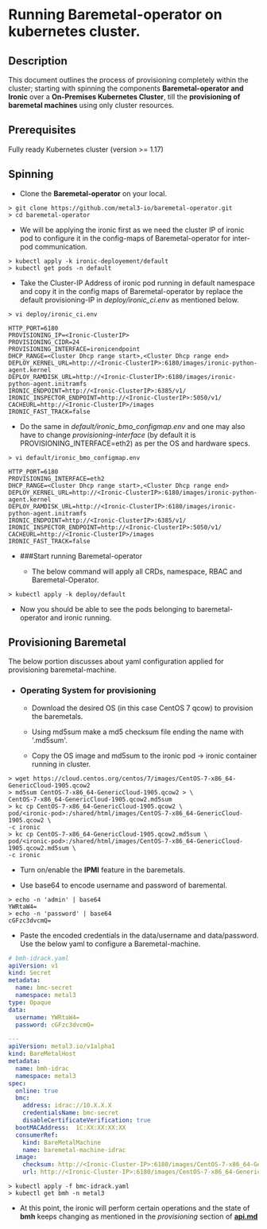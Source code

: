 # Running Baremetal-operator on kubernetes cluster.

## Description

This document outlines the process of provisioning completely within
the cluster; starting with spinning the components
**Baremetal-operator and Ironic** over a
**On-Premises Kubernetes Cluster**, till the **provisioning of baremetal
machines** using only cluster resources.

## Prerequisites

Fully ready Kubernetes cluster (version >= 1.17)

## Spinning

* Clone the **Baremetal-operator** on your local.

```console
> git clone https://github.com/metal3-io/baremetal-operator.git
> cd baremetal-operator
```

* We will be applying the ironic first as we need the cluster IP
of ironic pod to configure it in the config-maps of Baremetal-operator for 
inter-pod communication.
 
```console 
> kubectl apply -k ironic-deployement/default
> kubectl get pods -n default
```

* Take the Cluster-IP Address of ironic pod running in default namespace
and copy it in the config maps of Baremetal-operator by replace the default
provisioning-IP in *deploy/ironic_ci.env* as mentioned below.

```console
> vi deploy/ironic_ci.env
```

```properties
HTTP_PORT=6180
PROVISIONING_IP=<Ironic-ClusterIP>
PROVISIONING_CIDR=24
PROVISIONING_INTERFACE=ironicendpoint
DHCP_RANGE=<Cluster Dhcp range start>,<Cluster Dhcp range end>
DEPLOY_KERNEL_URL=http://<Ironic-ClusterIP>:6180/images/ironic-python-agent.kernel
DEPLOY_RAMDISK_URL=http://<Ironic-ClusterIP>:6180/images/ironic-python-agent.initramfs
IRONIC_ENDPOINT=http://<Ironic-ClusterIP>:6385/v1/
IRONIC_INSPECTOR_ENDPOINT=http://<Ironic-ClusterIP>:5050/v1/
CACHEURL=http://<Ironic-ClusterIP>/images
IRONIC_FAST_TRACK=false
```

* Do the same in *default/ironic_bmo_configmap.env* and
one may also have to change *provisioning-interface*
(by default it is PROVISIONING_INTERFACE=eth2) as per the OS and hardware specs.

```console
> vi default/ironic_bmo_configmap.env
```

```properties
HTTP_PORT=6180
PROVISIONING_INTERFACE=eth2
DHCP_RANGE=<Cluster Dhcp range start>,<Cluster Dhcp range end>
DEPLOY_KERNEL_URL=http://<Ironic-ClusterIP>:6180/images/ironic-python-agent.kernel
DEPLOY_RAMDISK_URL=http://<Ironic-ClusterIP>:6180/images/ironic-python-agent.initramfs
IRONIC_ENDPOINT=http://<Ironic-ClusterIP>:6385/v1/
IRONIC_INSPECTOR_ENDPOINT=http://<Ironic-ClusterIP>:5050/v1/
CACHEURL=http://<Ironic-ClusterIP>/images
IRONIC_FAST_TRACK=false
```

* ###Start running Baremetal-operator

  * The below command will apply all
CRDs, namespace, RBAC and Baremetal-Operator.

```console
> kubectl apply -k deploy/default
```

* Now you should be able to see the pods belonging to baremetal-operator 
and ironic running.

## Provisioning Baremetal
The below portion discusses about yaml configuration applied for provisioning
baremetal-machine.

* ### Operating System for provisioning

  * Download the desired OS (in this case CentOS 7 qcow) to provision the
baremetals.

  * Using md5sum make a md5 checksum file ending the name with '.md5sum'.
  
  * Copy the OS image and md5sum to the ironic pod -> ironic container
running in cluster. 

```console
> wget https://cloud.centos.org/centos/7/images/CentOS-7-x86_64-GenericCloud-1905.qcow2
> md5sum CentOS-7-x86_64-GenericCloud-1905.qcow2 > \
CentOS-7-x86_64-GenericCloud-1905.qcow2.md5sum
> kc cp CentOS-7-x86_64-GenericCloud-1905.qcow2 \
pod/<ironic-pod>:/shared/html/images/CentOS-7-x86_64-GenericCloud-1905.qcow2 \
-c ironic 
> kc cp CentOS-7-x86_64-GenericCloud-1905.qcow2.md5sum \
pod/<ironic-pod>:/shared/html/images/CentOS-7-x86_64-GenericCloud-1905.qcow2.md5sum \
-c ironic 
``` 

* Turn on/enable the **IPMI** feature in the baremetals.

* Use base64 to encode username and password of baremental.

```console
> echo -n 'admin' | base64
YWRtaW4=
> echo -n 'password' | base64
cGFzc3dvcmQ=
```

* Paste the encoded credentials in the data/username and data/password.
Use the below yaml to configure a Baremetal-machine.

```yaml
# bmh-idrack.yaml
apiVersion: v1
kind: Secret
metadata:
  name: bmc-secret
  namespace: metal3
type: Opaque
data:
  username: YWRtaW4=
  password: cGFzc3dvcmQ=

---
apiVersion: metal3.io/v1alpha1
kind: BareMetalHost
metadata:
  name: bmh-idrac
  namespace: metal3
spec:
  online: true
  bmc:
    address: idrac://10.X.X.X
    credentialsName: bmc-secret
    disableCertificateVerification: true
  bootMACAddress:  1C:XX:XX:XX:XX
  consumerRef:
    kind: BareMetalMachine
    name: baremetal-machine-idrac
  image:
    checksum: http://<Ironic-Cluster-IP>:6180/images/CentOS-7-x86_64-GenericCloud.qcow2.md5sum
    url: http://<Ironic-Cluster-IP>:6180/images/CentOS-7-x86_64-GenericCloud.qcow2
```

```console
> kubectl apply -f bmc-idrack.yaml
> kubectl get bmh -n metal3
```

* At this point, the ironic will perform certain operations and the 
state of **bmh** keeps changing as mentioned in the *provisioning* 
section of **[api.md](api.md)**


